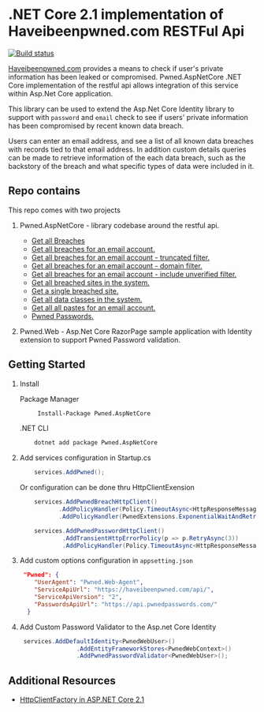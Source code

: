 # .NET Core 2.1 implementation of Haveibeenpwned.com RESTFul Api
[![Build status](https://ci.appveyor.com/api/projects/status/nn5g8qqeoyq4l46f?svg=true)](https://ci.appveyor.com/project/kdcllc/pwned-aspnetcore)

[Haveibeenpwned.com](https://haveibeenpwned.com/) provides a means to check if user's private information has been leaked or compromised. 
Pwned.AspNetCore .NET Core implementation of the restful api allows integration of this service within Asp.Net Core application.

This library can be used to extend the Asp.Net Core Identity library to support with `password` and `email` check to see if users' private information has been compromised by recent known data breach.

Users can enter an email address, and see a list of all known data breaches with records tied to that email address. In addition custom details queries can be made to retrieve information of the each data breach, such as the backstory of the breach and what specific types of data were included in it.

## Repo contains

This repo comes with two projects

1. Pwned.AspNetCore - library codebase around the restful api.

    - [Get all Breaches](https://haveibeenpwned.com/api/v2/breaches)
    - [Get all breaches for an email account.](https://haveibeenpwned.com/api/v2/breachedaccount/test@example.com)
    - [Get all breaches for an email account - truncated filter.](https://haveibeenpwned.com/api/v2/breachedaccount/test@example.com?truncateResponse=true)
    - [Get all breaches for an email account - domain filter.](https://haveibeenpwned.com/api/v2/breachedaccount/test@example.com?domain=adobe.com)
    - [Get all breaches for an email account - include unverified filter.](https://haveibeenpwned.com/api/v2/breachedaccount/test@example.com?includeUnverified=true)
    - [Get all breached sites in the system.](https://haveibeenpwned.com/api/v2/breaches?domain=adobe.com)
    - [Get a single breached site.](https://haveibeenpwned.com/api/v2/breach/Adobe)
    - [Get all data classes in the system.](https://haveibeenpwned.com/api/v2/dataclasses)
    - [Get all all pastes for an email account.](https://haveibeenpwned.com/api/v2/pasteaccount/test@example.com)
    - [Pwned Passwords.](https://api.pwnedpasswords.com/range/21BD1)

2. Pwned.Web - Asp.Net Core RazorPage sample application with Identity extension to support Pwned Password validation.

## Getting Started

1. Install

    Package Manager
    ```cmd
         Install-Package Pwned.AspNetCore
    ```
    .NET CLI
    ```cmd
        dotnet add package Pwned.AspNetCore
    ```

2. Add services configuration in Startup.cs

    ```c#
        services.AddPwned();
    ```
    Or configuration can be done thru HttpClientExension
    ```c#
        services.AddPwnedBreachHttpClient()
               .AddPolicyHandler(Policy.TimeoutAsync<HttpResponseMessage>(TimeSpan.FromSeconds(30)))
               .AddPolicyHandler(PwnedExtensions.ExponentialWaitAndRetry(2));

        services.AddPwnedPasswordHttpClient()
                .AddTransientHttpErrorPolicy(p => p.RetryAsync(3))
                .AddPolicyHandler(Policy.TimeoutAsync<HttpResponseMessage>(TimeSpan.FromSeconds(2)));
    ```
3. Add custom options configuration in `appsetting.json`
    ```json
     "Pwned": {
        "UserAgent": "Pwned.Web-Agent",
        "ServiceApiUrl": "https://haveibeenpwned.com/api/",
        "ServiceApiVersion": "2",
        "PasswordsApiUrl": "https://api.pwnedpasswords.com/"
      }
    ```
4. Add Custom Password Validator to the Asp.net Core Identity
    ```c#
     services.AddDefaultIdentity<PwnedWebUser>()
                    .AddEntityFrameworkStores<PwnedWebContext>()
                    .AddPwnedPasswordValidator<PwnedWebUser>();
    ```

## Additional Resources
- [HttpClientFactory in ASP.NET Core 2.1 ](https://www.stevejgordon.co.uk/introduction-to-httpclientfactory-aspnetcore)
